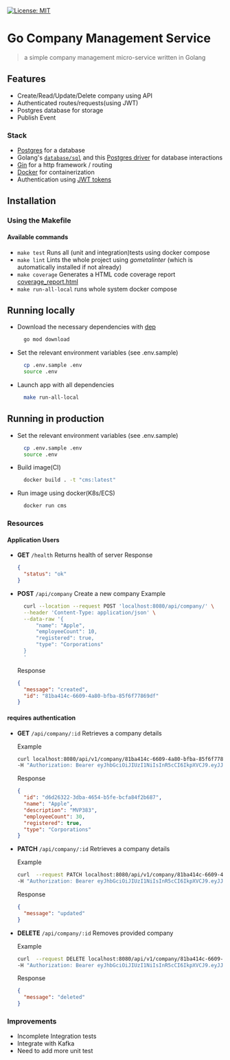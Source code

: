 [![License: MIT](https://img.shields.io/badge/License-MIT-yellow.svg)](https://opensource.org/licenses/MIT)
# Go Company Management Service
> a simple company management micro-service written in Golang

## Features
- Create/Read/Update/Delete company using API
- Authenticated routes/requests(using JWT)
- Postgres database for storage
- Publish Event

### Stack
- [Postgres](https://www.postgresql.org) for a database
- Golang's [`database/sql`](https://golang.org/pkg/database/sql/) and this [Postgres driver](https://github.com/lib/pq) for database interactions
- [Gin](https://github.com/gin-gonic/gin) for a http framework / routing
- [Docker](https://www.docker.com) for containerization
- Authentication using [JWT tokens](https://jwt.io)


## Installation

### Using the Makefile

#### Available commands

- `make test` Runs all (unit and integration)tests using docker compose
- `make lint` Lints the whole project using *gometalinter* (which is automatically installed if not already)
- `make coverage` Generates a HTML code coverage report [coverage_report.html](./coverage_report.html)
- `make run-all-local` runs whole system docker compose

## Running locally

- Download the necessary dependencies with [dep](https://github.com/golang/dep)
  ```sh
    go mod download
  ```

- Set the relevant environment variables (see .env.sample)
  ```sh
    cp .env.sample .env
    source .env
  ```

- Launch app with all dependencies
  ```sh
    make run-all-local
  ```


## Running in production

- Set the relevant environment variables (see .env.sample)
  ```sh
    cp .env.sample .env
    source .env
  ```

- Build image(CI)
  ```sh
    docker build . -t "cms:latest"
  ```

- Run image using docker(K8s/ECS)
  ```sh
    docker run cms
  ```

### Resources

#### Application Users
- **GET** `/health` Returns health of server
  Response

  ```json
  {
    "status": "ok"
  }
  ```
- **POST** `/api/company` Create a new company
  Example

  ```sh
    curl --location --request POST 'localhost:8080/api/company/' \
    --header 'Content-Type: application/json' \
    --data-raw '{
    	"name": "Apple",
    	"employeeCount": 10,
    	"registered": true,
    	"type": "Corporations"
    }
    '
  ```

  Response

  ```json
  {
    "message": "created",
    "id": "81ba414c-6609-4a80-bfba-85f6f77869df"
  }
  ```


#### requires authentication

- **GET** `/api/company/:id` Retrieves a company details

  Example
  ```sh
  curl localhost:8080/api/v1/company/81ba414c-6609-4a80-bfba-85f6f77869df \
  -H "Authorization: Bearer eyJhbGciOiJIUzI1NiIsInR5cCI6IkpXVCJ9.eyJJRCI6MSwiZXhwIjoxNTUzODg4OTkxfQ.eNn7bMfqHwA1ZF8Q87Ut0kdyZPntURuIGNuHMTvefJ8"
  ```
  Response
  ```json
  {
    "id": "d6d26322-3dba-4654-b5fe-bcfa84f2b687",
    "name": "Apple",
    "description": "MVP383",
    "employeeCount": 30,
    "registered": true,
    "type": "Corporations"
  }
  ```
- **PATCH** `/api/company/:id` Retrieves a company details

  Example
  ```sh
  curl  --request PATCH localhost:8080/api/v1/company/81ba414c-6609-4a80-bfba-85f6f77869df \
  -H "Authorization: Bearer eyJhbGciOiJIUzI1NiIsInR5cCI6IkpXVCJ9.eyJJRCI6MSwiZXhwIjoxNTUzODg4OTkxfQ.eNn7bMfqHwA1ZF8Q87Ut0kdyZPntURuIGNuHMTvefJ8"
  ```
  Response
  ```json
  {
    "message": "updated"
  }
  ```
- **DELETE** `/api/company/:id` Removes provided company

  Example
  ```sh
  curl  --request DELETE localhost:8080/api/v1/company/81ba414c-6609-4a80-bfba-85f6f77869df \
  -H "Authorization: Bearer eyJhbGciOiJIUzI1NiIsInR5cCI6IkpXVCJ9.eyJJRCI6MSwiZXhwIjoxNTUzODg4OTkxfQ.eNn7bMfqHwA1ZF8Q87Ut0kdyZPntURuIGNuHMTvefJ8"
  ```
  Response
  ```json
  {
    "message": "deleted"
  }
  ```

### Improvements
- Incomplete Integration tests
- Integrate with Kafka
- Need to add more unit test